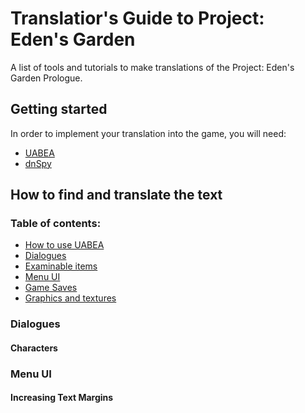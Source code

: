 # Translatior's Guide to Project: Eden's Garden
A list of tools and tutorials to make translations of the Project: Eden's Garden Prologue.

## Getting started
In order to implement your translation into the game, you will need:
* [UABEA](https://github.com/nesrak1/UABEA/releases/tag/v6)
* [dnSpy](https://github.com/dnSpy/dnSpy/releases/tag/v6.1.8)

## How to find and translate the text
### Table of contents:
* [How to use UABEA](uabea.md)
* [Dialogues](#dialogues)
* [Examinable items](examinable-items.md)
* [Menu UI](#menu-ui)
* [Game Saves](game-saves.md)
* [Graphics and textures](graphics-and-textures.md)
### Dialogues
#### Characters
### Menu UI
#### Increasing Text Margins
